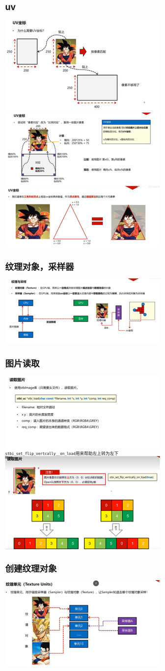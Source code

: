 # uv
![输入图片说明](/imgs/2024-10-24/CDuwYkZkCMvz4JfM.png)
![输入图片说明](/imgs/2024-10-24/4heeFb5A7p8YZCY8.png)
![输入图片说明](/imgs/2024-10-24/RPCKn8MVRifRwRKf.png)
# 纹理对象，采样器
![输入图片说明](/imgs/2024-10-24/l0POoHTQeabrLDWM.png)
# 图片读取
![输入图片说明](/imgs/2024-10-24/YAsEGEXR90Npl2I6.png)
`stbi_set_flip_vertcally__on_load`用来帮助左上转为左下
![输入图片说明](/imgs/2024-10-24/R0m4jMWbwzA94aIb.png)
# 创建纹理对象
![输入图片说明](/imgs/2024-10-24/9NjZjRPGvQmfOm9F.png)

<!--stackedit_data:
eyJoaXN0b3J5IjpbLTQyNzU3NTA5OCwtNzU0MDA1MzA4LC0xMj
A2MjY2MjMzLC0xMTY1OTMxNTc5XX0=
-->